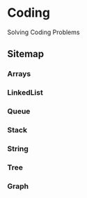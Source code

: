 # Coding
Solving Coding Problems


## Sitemap

### Arrays
### LinkedList
### Queue
### Stack
### String
### Tree
### Graph 